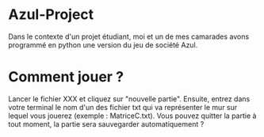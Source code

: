 # Azul-Project
Dans le contexte d'un projet étudiant, moi et un de mes camarades avons programmé en python une version du jeu de société Azul.

# Comment jouer ?
Lancer le fichier XXX et cliquez sur "nouvelle partie". Ensuite, entrez dans votre terminal le nom d'un des fichier txt qui va représenter le mur sur lequel vous jouerez (exemple : MatriceC.txt). Vous pouvez quitter la partie à tout moment, la partie sera sauvegarder automatiquement ?
